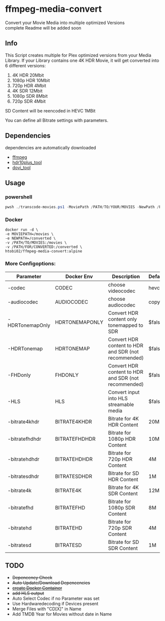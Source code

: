 # ffmpeg-media-convert
 Convert your Movie Media into multiple optimized Versions <br>
 complete Readme will be added soon

## Info
This Script creates multiple for Plex optimized versions from your Media Library.
If your Library contains one 4K HDR Movie, it will get converted into 6 different versions:
1. 4K HDR 20Mbit
2. 1080p HDR 10Mbit
3. 720p HDR 4Mbit
4. 4K SDR 12Mbit
5. 1080p SDR 8Mbit
6. 720p SDR 4Mbit

SD Content will be reencoded in HEVC 1MBit

You can define all Bitrate settings with parameters. 

## Dependencies
dependencies are automatically downloaded
- [ffmpeg](https://ffmpeg.org)
- [hdr10plus_tool](https://github.com/quietvoid/hdr10plus_tool/releases/latest)
- [dovi_tool](https://github.com/quietvoid/dovi_tool/releases/latest)

## Usage
### powershell
```powershell
pwsh ./transcode-movies.ps1 -MoviePath /PATH/TO/YOUR/MOVIES -NewPath /PATH/FOR/CONVERTED
```
### Docker
```docker
docker run -d \
-e MOVIEPATH=/movies \
-e NEWPATH=/converted \
-v /PATH/TO/MOVIES:/movies \
-v /PATH/FOR/CONVERTED:/converted \
htobi02/ffmpeg-media-convert:alpine
```

### More Configoptions:
Parameter|Docker Env|Description|Default
|---|---|---|---|
-codec|CODEC|choose videocodec|hevc
-audiocodec|AUDIOCODEC|choose audiocodec|copy
-HDRTonemapOnly|HDRTONEMAPONLY|Convert HDR content only tonemapped to SDR|$false
-HDRTonemap|HDRTONEMAP|Convert HDR content to HDR and SDR (not recommended)|$false
-FHDonly|FHDONLY|Convert HDR content to HDR and SDR (not recommended)|$false
-HLS|HLS|Convert input into HLS streamable media|$false
-bitrate4khdr|BITRATE4KHDR|Bitrate for 4K HDR Content|20M
-bitratefhdhdr|BITRATEFHDHDR|Bitrate for 1080p HDR Content|10M
-bitratehdhdr|BITRATEHDHDR|Bitrate for 720p HDR Content|4M
-bitratesdhdr|BITRATESDHDR|Bitrate for SD HDR Content|1M
-bitrate4k|BITRATE4K|Bitrate for 4K SDR Content|12M
-bitratefhd|BITRATEFHD|Bitrate for 1080p SDR Content|8M
-bitratehd|BITRATEHD|Bitrate for 720p SDR Content|4M
-bitratesd|BITRATESD|Bitrate for SD SDR Content|1M

## TODO
- ~~Depencency Check~~
- ~~Auto Update/Download Depencencies~~
- ~~[create Docker Container](https://hub.docker.com/r/htobi02/ffmpeg-media-convert)~~
- ~~add HLS output~~
- Auto Select Codec if no Parameter was set
- Use Hardwaredecoding if Devices present
- Merge Files with "CD[X]" in Name
- Add TMDB Year for Movies without date in Name